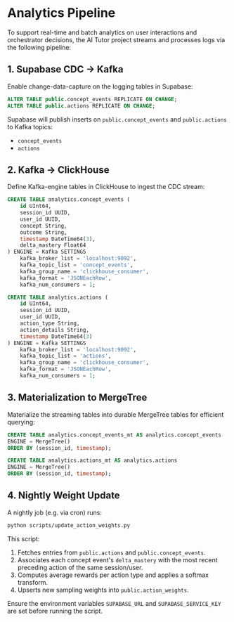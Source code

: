 # Analytics Pipeline

To support real-time and batch analytics on user interactions and orchestrator decisions, the AI Tutor project streams and processes logs via the following pipeline:

## 1. Supabase CDC → Kafka

Enable change-data-capture on the logging tables in Supabase:

```sql
ALTER TABLE public.concept_events REPLICATE ON CHANGE;
ALTER TABLE public.actions REPLICATE ON CHANGE;
```

Supabase will publish inserts on `public.concept_events` and `public.actions` to Kafka topics:

- `concept_events`
- `actions`

## 2. Kafka → ClickHouse

Define Kafka-engine tables in ClickHouse to ingest the CDC stream:

```sql
CREATE TABLE analytics.concept_events (
    id UInt64,
    session_id UUID,
    user_id UUID,
    concept String,
    outcome String,
    timestamp DateTime64(3),
    delta_mastery Float64
) ENGINE = Kafka SETTINGS
    kafka_broker_list = 'localhost:9092',
    kafka_topic_list = 'concept_events',
    kafka_group_name = 'clickhouse_consumer',
    kafka_format = 'JSONEachRow',
    kafka_num_consumers = 1;

CREATE TABLE analytics.actions (
    id UInt64,
    session_id UUID,
    user_id UUID,
    action_type String,
    action_details String,
    timestamp DateTime64(3)
) ENGINE = Kafka SETTINGS
    kafka_broker_list = 'localhost:9092',
    kafka_topic_list = 'actions',
    kafka_group_name = 'clickhouse_consumer',
    kafka_format = 'JSONEachRow',
    kafka_num_consumers = 1;
```

## 3. Materialization to MergeTree

Materialize the streaming tables into durable MergeTree tables for efficient querying:

```sql
CREATE TABLE analytics.concept_events_mt AS analytics.concept_events
ENGINE = MergeTree()
ORDER BY (session_id, timestamp);

CREATE TABLE analytics.actions_mt AS analytics.actions
ENGINE = MergeTree()
ORDER BY (session_id, timestamp);
```

## 4. Nightly Weight Update

A nightly job (e.g. via cron) runs:

```bash
python scripts/update_action_weights.py
```

This script:

1. Fetches entries from `public.actions` and `public.concept_events`.
2. Associates each concept event's `delta_mastery` with the most recent preceding action of the same session/user.
3. Computes average rewards per action type and applies a softmax transform.
4. Upserts new sampling weights into `public.action_weights`.

Ensure the environment variables `SUPABASE_URL` and `SUPABASE_SERVICE_KEY` are set before running the script. 